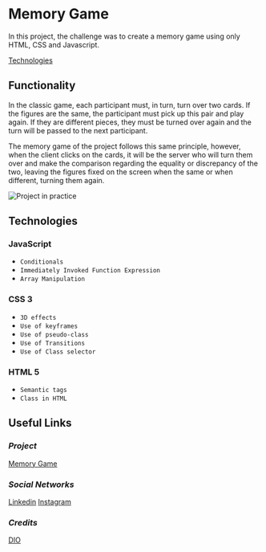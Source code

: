 # **Memory Game**

In this project, the challenge was to create a memory game using only HTML, CSS and Javascript.

[Technologies]()

## **Functionality**

In the classic game, each participant must, in turn, turn over two cards. If the figures are the same, the participant must pick up this pair and play again. If they are different pieces, they must be turned over again and the turn will be passed to the next participant.

The memory game of the project follows this same principle, however, when the client clicks on the cards, it will be the server who will turn them over and make the comparison regarding the equality or discrepancy of the two, leaving the figures fixed on the screen when the same or when different, turning them again.

![Project in practice](https://youtu.be/SRmHyZytx8M)

## **Technologies**

### **JavaScript**

- `Conditionals`
- `Immediately Invoked Function Expression `
- `Array Manipulation`

### **CSS 3**

- `3D effects`
- `Use of keyframes`
- `Use of pseudo-class`
- `Use of Transitions`
- `Use of Class selector`

### **HTML 5**

- `Semantic tags`
- `Class in HTML`

## **Useful Links**

### _Project_

[Memory Game]()

### _Social Networks_

[Linkedin](https://www.linkedin.com/in/layza-nauane-dev12/)
[Instagram](https://www.instagram.com/layza.nauane/)

### _Credits_

[DIO](https://www.dio.me/en)
